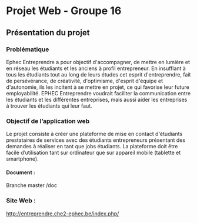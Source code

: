 # Projet Web - Groupe 16

## Présentation du projet

### Problématique

Ephec Entreprendre a pour objectif d'accompagner, de mettre en lumière et en réseau les étudiants et les anciens à profil entrepreneur.
En insufflant à tous les étudiants tout au long de leurs études cet esprit d'entreprendre, fait de persévérance, de créativité, d'optimisme, d'esprit d'équipe et d'autonomie, ils les incitent à se mettre en projet, ce qui favorise leur future employabilité. 
EPHEC Entreprendre voudrait faciliter la communication entre les étudiants et les différentes entreprises, mais aussi aider les entreprises à trouver les étudiants qui leur faut. 

### Objectif de l’application web

Le projet consiste à créer une plateforme de mise en contact d'étudiants prestataires de services avec des étudiants entrepreneurs présentant des demandes à réaliser en tant que jobs étudiants.
La plateforme doit être facile d’utilisation tant sur ordinateur que sur appareil mobile (tablette et smartphone).


#### Document :

Branche master /doc

### Site Web :

 http://entreprendre.che2-ephec.be/index.php/
